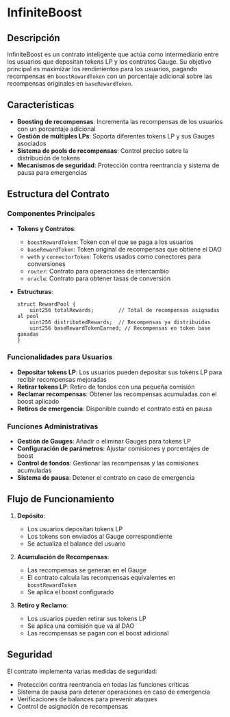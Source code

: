 # InfiniteBoost

## Descripción

InfiniteBoost es un contrato inteligente que actúa como intermediario entre los usuarios que depositan tokens LP y los contratos Gauge. Su objetivo principal es maximizar los rendimientos para los usuarios, pagando recompensas en `boostRewardToken` con un porcentaje adicional sobre las recompensas originales en `baseRewardToken`.

## Características

- **Boosting de recompensas**: Incrementa las recompensas de los usuarios con un porcentaje adicional
- **Gestión de múltiples LPs**: Soporta diferentes tokens LP y sus Gauges asociados
- **Sistema de pools de recompensas**: Control preciso sobre la distribución de tokens
- **Mecanismos de seguridad**: Protección contra reentrancia y sistema de pausa para emergencias

## Estructura del Contrato

### Componentes Principales

- **Tokens y Contratos**:
  - `boostRewardToken`: Token con el que se paga a los usuarios
  - `baseRewardToken`: Token original de recompensas que obtiene el DAO
  - `weth` y `connectorToken`: Tokens usados como conectores para conversiones
  - `router`: Contrato para operaciones de intercambio
  - `oracle`: Contrato para obtener tasas de conversión

- **Estructuras**:
  ```solidity
  struct RewardPool {
      uint256 totalRewards;        // Total de recompensas asignadas al pool
      uint256 distributedRewards;  // Recompensas ya distribuidas
      uint256 baseRewardTokenEarned; // Recompensas en token base ganadas
  }
  ```

### Funcionalidades para Usuarios

- **Depositar tokens LP**: Los usuarios pueden depositar sus tokens LP para recibir recompensas mejoradas
- **Retirar tokens LP**: Retiro de fondos con una pequeña comisión
- **Reclamar recompensas**: Obtener las recompensas acumuladas con el boost aplicado
- **Retiros de emergencia**: Disponible cuando el contrato está en pausa

### Funciones Administrativas

- **Gestión de Gauges**: Añadir o eliminar Gauges para tokens LP
- **Configuración de parámetros**: Ajustar comisiones y porcentajes de boost
- **Control de fondos**: Gestionar las recompensas y las comisiones acumuladas
- **Sistema de pausa**: Detener el contrato en caso de emergencia

## Flujo de Funcionamiento

1. **Depósito**:
   - Los usuarios depositan tokens LP
   - Los tokens son enviados al Gauge correspondiente
   - Se actualiza el balance del usuario

2. **Acumulación de Recompensas**:
   - Las recompensas se generan en el Gauge
   - El contrato calcula las recompensas equivalentes en `boostRewardToken`
   - Se aplica el boost configurado

3. **Retiro y Reclamo**:
   - Los usuarios pueden retirar sus tokens LP
   - Se aplica una comisión que va al DAO
   - Las recompensas se pagan con el boost adicional

## Seguridad

El contrato implementa varias medidas de seguridad:

- Protección contra reentrancia en todas las funciones críticas
- Sistema de pausa para detener operaciones en caso de emergencia
- Verificaciones de balances para prevenir ataques
- Control de asignación de recompensas

